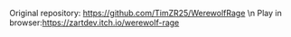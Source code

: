 Original repository:
https://github.com/TimZR25/WerewolfRage \n
Play in browser:https://zartdev.itch.io/werewolf-rage
